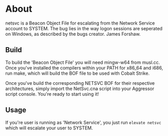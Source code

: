 # About

netsvc is a Beacon Object File for escalating from the Network Service account to SYSTEM. The bug lies in the way logon sessions are seperated on Windows, as described by the bugs creator. James Forshaw.

## Build 

To build the 'Beacon Object File' you will need mingw-w64 from musl.cc. Once you've installed the compilers within your PATH for x86_64 and i686, run make, which will build the BOF file to be used with Cobalt Strike.

Once you've build the corresponding NETSVC BOF for their respective architectures, simply import the NetSvc.cna script into your Aggressor script console. You're ready to start using it!

## Usage

If you're user is running as 'Network Service', you just run `elevate netsvc` which will escalate your user to SYSTEM.
